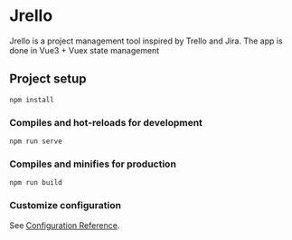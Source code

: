 
# Jrello
Jrello is a project management tool inspired by Trello and Jira. The app is done in Vue3 + Vuex state management
## Project setup
```
npm install
```

### Compiles and hot-reloads for development
```
npm run serve
```

### Compiles and minifies for production
```
npm run build
```

### Customize configuration
See [Configuration Reference](https://cli.vuejs.org/config/).
